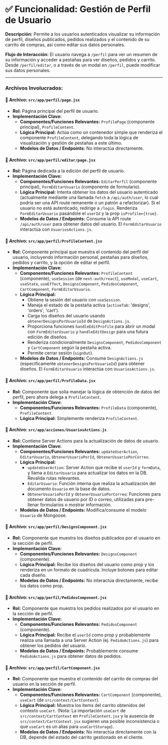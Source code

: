 # ✅ Funcionalidad: Gestión de Perfil de Usuario

**Descripción:** Permite a los usuarios autenticados visualizar su información de perfil, diseños publicados, pedidos realizados y el contenido de su carrito de compras, así como editar sus datos personales.

**Flujo de Interacción:** El usuario navega a `/perfil` para ver un resumen de su información y acceder a pestañas para ver diseños, pedidos y carrito. Desde `/perfil/editar`, o a través de un modal en `/perfil`, puede modificar sus datos personales.

---

### Archivos Involucrados:

#### 📄 **Archivo:** `src/app/perfil/page.jsx`
* **Rol:** Página principal del perfil de usuario.
* **Implementación Clave:**
    * **Componentes/Funciones Relevantes:** `ProfilePage` (componente principal), `ProfileContent`.
    * **Lógica Principal:** Actúa como un contenedor simple que renderiza el componente `ProfileContent`, delegando toda la lógica de visualización y gestión de pestañas a este último.
    * **Modelos de Datos / Endpoints:** No interactúa directamente.

#### 📄 **Archivo:** `src/app/perfil/editar/page.jsx`
* **Rol:** Página dedicada a la edición del perfil de usuario.
* **Implementación Clave:**
    * **Componentes/Funciones Relevantes:** `EditarPerfil` (componente principal), `FormEditarUsuario` (componente de formulario).
    * **Lógica Principal:** Intenta obtener los datos del usuario autenticado (actualmente mediante una llamada `fetch` a `/api/auth/user`, lo cual podría ser una API route remanente o un patrón a refactorizar). Si el usuario no está autenticado, redirige a `/login`. Renderiza `FormEditarUsuario` pasándole el `userId` y la prop `isProfile={true}`.
    * **Modelos de Datos / Endpoints:** Consume la API route `/api/auth/user` para obtener datos del usuario. El `FormEditarUsuario` interactúa con `UsuariosActions.js`.

#### 📄 **Archivo:** `src/app/perfil/ProfileContent.jsx`
* **Rol:** Componente principal que muestra el contenido del perfil del usuario, incluyendo información personal, pestañas para diseños, pedidos y carrito, y la opción de editar el perfil.
* **Implementación Clave:**
    * **Componentes/Funciones Relevantes:** `ProfileContent` (componente), `useSession` (de `next-auth/react`), `useModal`, `useCart`, `useState`, `useEffect`, `DesignsComponent`, `PedidosComponent`, `CartComponent`, `FormEditarUsuario`.
    * **Lógica Principal:**
        *   Obtiene la sesión del usuario con `useSession`.
        *   Maneja el estado de la pestaña activa (`activeTab`: 'designs', 'orders', 'cart').
        *   Carga los diseños del usuario usando `obtenerDesignsPorUsuarioId` de `DesignActions.js`.
        *   Proporciona funciones `handleEditProfile` para abrir un modal con `FormEditarUsuario` y `handleEditDesign` para una futura edición de diseños.
        *   Renderiza condicionalmente `DesignsComponent`, `PedidosComponent` y `CartComponent` según la pestaña activa.
        *   Permite cerrar sesión (`signOut`).
    * **Modelos de Datos / Endpoints:** Consume `DesignActions.js` (específicamente `obtenerDesignsPorUsuarioId`) para obtener diseños. El `FormEditarUsuario` interactúa con `UsuariosActions.js`.

#### 📄 **Archivo:** `src/app/perfil/ProfileData.jsx`
* **Rol:** Componente que solía manejar la lógica de obtención de datos del perfil, pero ahora delega a `ProfileContent`.
* **Implementación Clave:**
    * **Componentes/Funciones Relevantes:** `ProfileData` (componente), `ProfileContent`.
    * **Lógica Principal:** Simplemente renderiza `ProfileContent`.

#### 📄 **Archivo:** `src/app/acciones/UsuariosActions.js`
* **Rol:** Contiene Server Actions para la actualización de datos de usuario.
* **Implementación Clave:**
    * **Componentes/Funciones Relevantes:** `updateUserAction`, `EditarUsuario`, `ObtenerUsuarioPorId`, `ObtenerUsuarioPorCorreo`.
    * **Lógica Principal:**
        *   `updateUserAction`: Server Action que recibe el `userId` y `formData`, y llama a `EditarUsuario` para actualizar los datos en la DB. Revalida rutas relevantes.
        *   `EditarUsuario`: Función interna que realiza la actualización del documento `Usuario` en la base de datos.
        *   `ObtenerUsuarioPorId` y `ObtenerUsuarioPorCorreo`: Funciones para obtener datos de usuario por ID o correo, utilizadas para pre-llenar formularios o mostrar información.
    * **Modelos de Datos / Endpoints:** Modifica/consume el modelo `Usuario` de Mongoose.

#### 📄 **Archivo:** `src/app/perfil/DesignsComponent.jsx`
* **Rol:** Componente que muestra los diseños publicados por el usuario en la sección de perfil.
* **Implementación Clave:**
    * **Componentes/Funciones Relevantes:** `DesignsComponent` (componente).
    * **Lógica Principal:** Recibe los diseños del usuario como prop y los renderiza en un formato de cuadrícula. Incluye botones para editar cada diseño.
    * **Modelos de Datos / Endpoints:** No interactúa directamente, recibe los datos como prop.

#### 📄 **Archivo:** `src/app/perfil/PedidosComponent.jsx`
* **Rol:** Componente que muestra los pedidos realizados por el usuario en la sección de perfil.
* **Implementación Clave:**
    * **Componentes/Funciones Relevantes:** `PedidosComponent` (componente).
    * **Lógica Principal:** Recibe el `userId` como prop y probablemente realiza una llamada a una Server Action (ej. `PedidoActions.js`) para obtener los pedidos del usuario.
    * **Modelos de Datos / Endpoints:** Probablemente consume `PedidoActions.js` para obtener datos de pedidos.

#### 📄 **Archivo:** `src/app/perfil/CartComponent.jsx`
* **Rol:** Componente que muestra el contenido del carrito de compras del usuario en la sección de perfil.
* **Implementación Clave:**
    * **Componentes/Funciones Relevantes:** `CartComponent` (componente), `useCart` (de `src/context/CartContext`).
    * **Lógica Principal:** Muestra los ítems del carrito obtenidos del contexto `useCart`. (Nota: La importación `useCart` de `src/context/CartContext` en `ProfileContent.jsx` y la ausencia de `src/context/CartContext.jsx` sugieren una posible inconsistencia o que `useCart` es un alias para `useCartStorage`).
    * **Modelos de Datos / Endpoints:** No interactúa directamente con la DB, depende del estado del carrito gestionado en el cliente.
